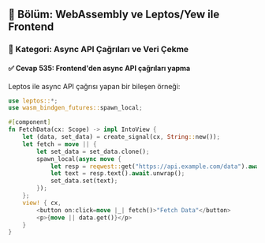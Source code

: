 ## 📘 Bölüm: WebAssembly ve Leptos/Yew ile Frontend
### 🔹 Kategori: Async API Çağrıları ve Veri Çekme
#### ✅ Cevap 535: Frontend'den async API çağrıları yapma

Leptos ile async API çağrısı yapan bir bileşen örneği:

```rust
use leptos::*;
use wasm_bindgen_futures::spawn_local;

#[component]
fn FetchData(cx: Scope) -> impl IntoView {
    let (data, set_data) = create_signal(cx, String::new());
    let fetch = move || {
        let set_data = set_data.clone();
        spawn_local(async move {
            let resp = reqwest::get("https://api.example.com/data").await.unwrap();
            let text = resp.text().await.unwrap();
            set_data.set(text);
        });
    };
    view! { cx,
        <button on:click=move |_| fetch()>"Fetch Data"</button>
        <p>{move || data.get()}</p>
    }
}
```
